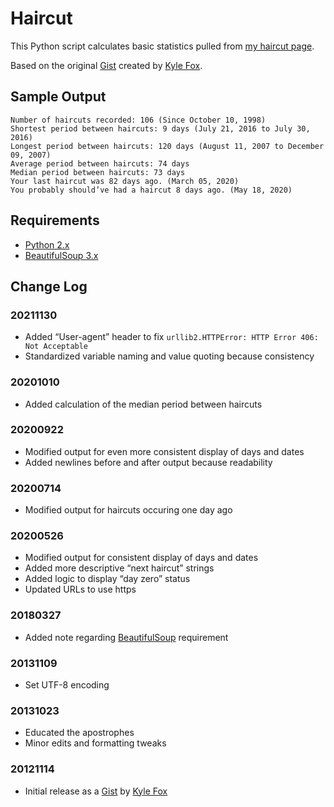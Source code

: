 # Haircut

This Python script calculates basic statistics pulled from [my haircut page](https://splorp.com/about/haircut/).

Based on the original [Gist](https://gist.github.com/kylefox/654113) created by [Kyle Fox](https://github.com/kylefox/).

## Sample Output

```
Number of haircuts recorded: 106 (Since October 10, 1998)
Shortest period between haircuts: 9 days (July 21, 2016 to July 30, 2016)
Longest period between haircuts: 120 days (August 11, 2007 to December 09, 2007)
Average period between haircuts: 74 days
Median period between haircuts: 73 days
Your last haircut was 82 days ago. (March 05, 2020)
You probably should’ve had a haircut 8 days ago. (May 18, 2020)
```

## Requirements

+ [Python 2.x](https://www.python.org/downloads/)
+ [BeautifulSoup 3.x](https://www.crummy.com/software/BeautifulSoup/)

## Change Log

### 20211130
+ Added “User-agent” header to fix `urllib2.HTTPError: HTTP Error 406: Not Acceptable`
+ Standardized variable naming and value quoting because consistency

### 20201010
+ Added calculation of the median period between haircuts

### 20200922
+ Modified output for even more consistent display of days and dates
+ Added newlines before and after output because readability

### 20200714
+ Modified output for haircuts occuring one day ago

### 20200526
+ Modified output for consistent display of days and dates
+ Added more descriptive “next haircut” strings
+ Added logic to display “day zero” status
+ Updated URLs to use https

### 20180327
+ Added note regarding [BeautifulSoup](https://www.crummy.com/software/BeautifulSoup/) requirement

### 20131109
+ Set UTF-8 encoding

### 20131023
+ Educated the apostrophes
+ Minor edits and formatting tweaks

### 20121114
+ Initial release as a [Gist](https://gist.github.com/kylefox/654113) by [Kyle Fox](https://github.com/kylefox/)
